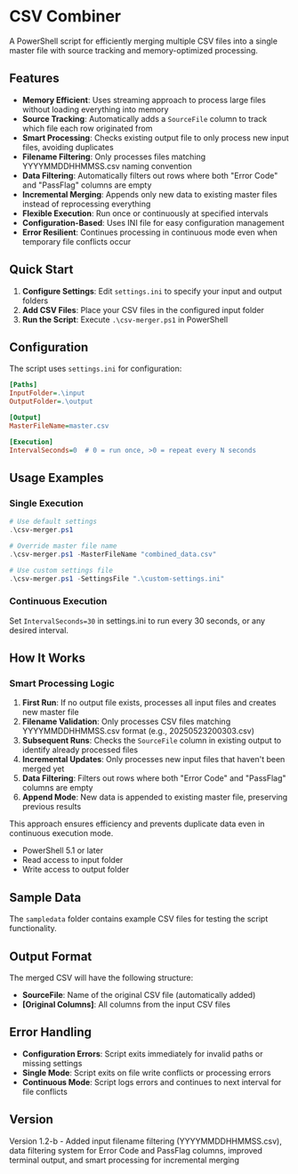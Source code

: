 # CSV Combiner

A PowerShell script for efficiently merging multiple CSV files into a single master file with source tracking and memory-optimized processing.

## Features

- **Memory Efficient**: Uses streaming approach to process large files without loading everything into memory
- **Source Tracking**: Automatically adds a `SourceFile` column to track which file each row originated from
- **Smart Processing**: Checks existing output file to only process new input files, avoiding duplicates
- **Filename Filtering**: Only processes files matching YYYYMMDDHHMMSS.csv naming convention
- **Data Filtering**: Automatically filters out rows where both "Error Code" and "PassFlag" columns are empty
- **Incremental Merging**: Appends only new data to existing master files instead of reprocessing everything
- **Flexible Execution**: Run once or continuously at specified intervals
- **Configuration-Based**: Uses INI file for easy configuration management
- **Error Resilient**: Continues processing in continuous mode even when temporary file conflicts occur

## Quick Start

1. **Configure Settings**: Edit `settings.ini` to specify your input and output folders
2. **Add CSV Files**: Place your CSV files in the configured input folder
3. **Run the Script**: Execute `.\csv-merger.ps1` in PowerShell

## Configuration

The script uses `settings.ini` for configuration:

```ini
[Paths]
InputFolder=.\input
OutputFolder=.\output

[Output]
MasterFileName=master.csv

[Execution]
IntervalSeconds=0  # 0 = run once, >0 = repeat every N seconds
```

## Usage Examples

### Single Execution
```powershell
# Use default settings
.\csv-merger.ps1

# Override master file name
.\csv-merger.ps1 -MasterFileName "combined_data.csv"

# Use custom settings file
.\csv-merger.ps1 -SettingsFile ".\custom-settings.ini"
```

### Continuous Execution
Set `IntervalSeconds=30` in settings.ini to run every 30 seconds, or any desired interval.

## How It Works

### Smart Processing Logic
1. **First Run**: If no output file exists, processes all input files and creates new master file
2. **Filename Validation**: Only processes CSV files matching YYYYMMDDHHMMSS.csv format (e.g., 20250523200303.csv)
3. **Subsequent Runs**: Checks the `SourceFile` column in existing output to identify already processed files
4. **Incremental Updates**: Only processes new input files that haven't been merged yet
5. **Data Filtering**: Filters out rows where both "Error Code" and "PassFlag" columns are empty
6. **Append Mode**: New data is appended to existing master file, preserving previous results

This approach ensures efficiency and prevents duplicate data even in continuous execution mode.

- PowerShell 5.1 or later
- Read access to input folder
- Write access to output folder

## Sample Data

The `sampledata` folder contains example CSV files for testing the script functionality.

## Output Format

The merged CSV will have the following structure:
- **SourceFile**: Name of the original CSV file (automatically added)
- **[Original Columns]**: All columns from the input CSV files

## Error Handling

- **Configuration Errors**: Script exits immediately for invalid paths or missing settings
- **Single Mode**: Script exits on file write conflicts or processing errors
- **Continuous Mode**: Script logs errors and continues to next interval for file conflicts

## Version

Version 1.2-b - Added input filename filtering (YYYYMMDDHHMMSS.csv), data filtering system for Error Code and PassFlag columns, improved terminal output, and smart processing for incremental merging
